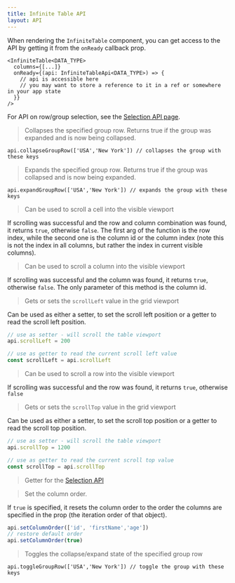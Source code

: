 ```yaml
---
title: Infinite Table API
layout: API
---
```


When rendering the `InfiniteTable` component, you can get access to the API by getting it from the `onReady` callback prop.

```tsx {3}
<InfiniteTable<DATA_TYPE>
  columns={[...]}
  onReady={(api: InfiniteTableApi<DATA_TYPE>) => {
    // api is accessible here
    // you may want to store a reference to it in a ref or somewhere in your app state
  }}
/>
```

For API on row/group selection, see the [Selection API page](./selection-api).

<PropTable>


<Prop name="collapseGroupRow" type="(groupKeys: any[]) => boolean">

> Collapses the specified group row. Returns true if the group was expanded and is now being collapsed.

```tsx
api.collapseGroupRow(['USA','New York']) // collapses the group with these keys
```
</Prop>


<Prop name="expandGroupRow" type="(groupKeys: any[]) => boolean">

> Expands the specified group row. Returns true if the group was collapsed and is now being expanded.

```tsx
api.expandGroupRow(['USA','New York']) // expands the group with these keys
```
</Prop>

<Prop name="scrollCellIntoView" type="(rowIndex: number; colIdOrIndex: string | number) => boolean">

> Can be used to scroll a cell into the visible viewport

If scrolling was successful and the row and column combination was found, it returns `true`, otherwise `false`. The first arg of the function is the row index, while the second one is the column id or the column index (note this is not the index in all columns, but rather the index in current visible columns).

</Prop>

<Prop name="scrollColumnIntoView" type="(colId: string) => boolean">

> Can be used to scroll a column into the visible viewport

If scrolling was successful and the column was found, it returns `true`, otherwise `false`.
The only parameter of this method is the column id.

</Prop>


<Prop name="scrollLeft" type="getter<number>|setter<number>">

> Gets or sets the `scrollLeft` value in the grid viewport

Can be used as either a setter, to set the scroll left position or a getter to read the scroll left position.

```ts
// use as setter - will scroll the table viewport
api.scrollLeft = 200

// use as getter to read the current scroll left value
const scrollLeft = api.scrollLeft
```
</Prop>



<Prop name="scrollRowIntoView" type="(rowIndex: number) => boolean">

> Can be used to scroll a row into the visible viewport

If scrolling was successful and the row was found, it returns `true`, otherwise `false`

</Prop>

<Prop name="scrollTop" type="getter<number>|setter<number>">

> Gets or sets the `scrollTop` value in the grid viewport

Can be used as either a setter, to set the scroll top position or a getter to read the scroll top position.

```ts
// use as setter - will scroll the table viewport
api.scrollTop = 1200

// use as getter to read the current scroll top value
const scrollTop = api.scrollTop
```
</Prop>



<Prop name="selectionApi" type="InfiniteTableSelectionApi">

> Getter for the [Selection API](./selection-api)

</Prop>

<Prop name="setColumnOrder" type="(columnIds: string[] | true) => void">

> Set the column order.

If `true` is specified, it resets the column order to the order the columns are specified in the <PropLink name="columns" /> prop (the iteration order of that object).

```ts
api.setColumnOrder(['id', 'firstName','age'])
// restore default order
api.setColumnOrder(true)
```
</Prop>

<Prop name="toggleGroupRow" type="(groupKeys: any[]) => void">

> Toggles the collapse/expand state of the specified group row

```tsx
api.toggleGroupRow(['USA','New York']) // toggle the group with these keys
```
</Prop>





</PropTable> 

